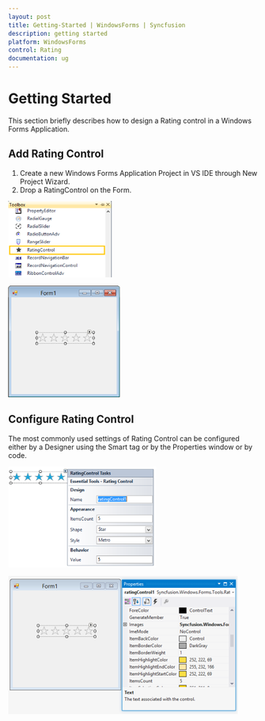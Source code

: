 ```yaml
---
layout: post
title: Getting-Started | WindowsForms | Syncfusion
description: getting started 
platform: WindowsForms
control: Rating  
documentation: ug
---
```


# Getting Started 

This section briefly describes how to design a Rating control in a Windows Forms Application.

## Add Rating Control

1. Create a new Windows Forms Application Project in VS IDE through New Project Wizard.
2. Drop a RatingControl on the Form.

![](Getting-Started_images/Getting-Started_img1.png)



![](Getting-Started_images/Getting-Started_img2.png)



## Configure Rating Control

The most commonly used settings of Rating Control can be configured either by a Designer using the Smart tag or by the Properties window or by code.

![](Getting-Started_images/Getting-Started_img3.png)



![](Getting-Started_images/Getting-Started_img4.png)



